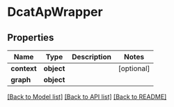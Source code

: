 # DcatApWrapper

## Properties
Name | Type | Description | Notes
------------ | ------------- | ------------- | -------------
**context** | **object** |  | [optional] 
**graph** | **object** |  | 

[[Back to Model list]](../README.md#documentation-for-models) [[Back to API list]](../README.md#documentation-for-api-endpoints) [[Back to README]](../README.md)

